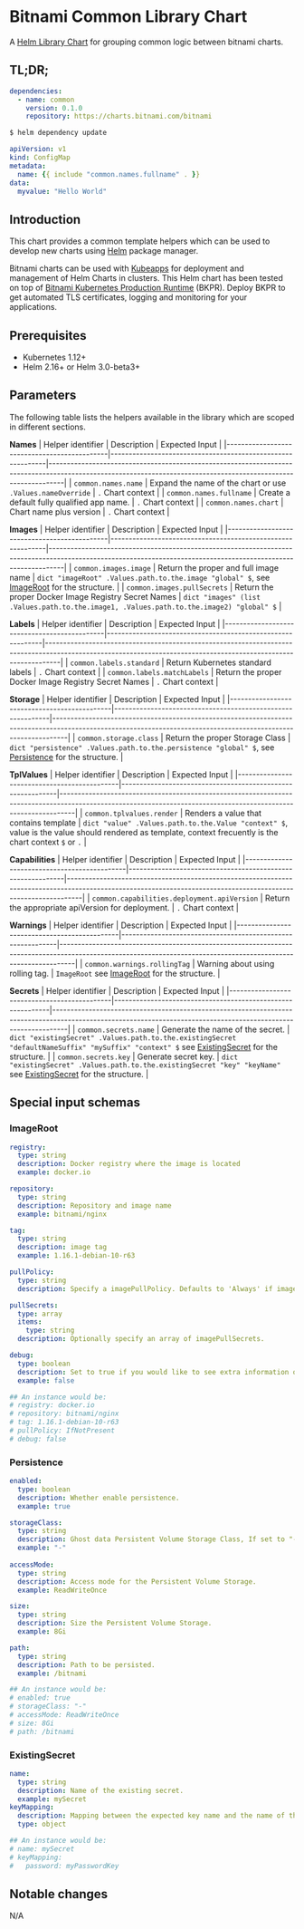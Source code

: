 # Bitnami Common Library Chart

A [Helm Library Chart](https://helm.sh/docs/topics/library_charts/#helm) for grouping common logic between bitnami charts.

## TL;DR;

```yaml
dependencies:
  - name: common
    version: 0.1.0
    repository: https://charts.bitnami.com/bitnami
```

```bash
$ helm dependency update
```

```yaml
apiVersion: v1
kind: ConfigMap
metadata:
  name: {{ include "common.names.fullname" . }}
data:
  myvalue: "Hello World"
```

## Introduction

This chart provides a common template helpers which can be used to develop new charts using [Helm](https://helm.sh) package manager.

Bitnami charts can be used with [Kubeapps](https://kubeapps.com/) for deployment and management of Helm Charts in clusters. This Helm chart has been tested on top of [Bitnami Kubernetes Production Runtime](https://kubeprod.io/) (BKPR). Deploy BKPR to get automated TLS certificates, logging and monitoring for your applications.

## Prerequisites

- Kubernetes 1.12+
- Helm 2.16+ or Helm 3.0-beta3+

## Parameters

The following table lists the helpers available in the library which are scoped in different sections.

**Names**
| Helper identifier                           | Description                                                | Expected Input                                                                                                                                                 |
|---------------------------------------------|------------------------------------------------------------|----------------------------------------------------------------------------------------------------------------------------------------------------------------|
| `common.names.name`                         | Expand the name of the chart or use `.Values.nameOverride` | `.` Chart context                                                                                                                                              |
| `common.names.fullname`                     | Create a default fully qualified app name.                 | `.` Chart context                                                                                                                                              |
| `common.names.chart`                        | Chart name plus version                                    | `.` Chart context                                                                                                                                              |

**Images**
| Helper identifier                           | Description                                                | Expected Input                                                                                                                                                 |
|---------------------------------------------|------------------------------------------------------------|----------------------------------------------------------------------------------------------------------------------------------------------------------------|
| `common.images.image`                       | Return the proper and full image name                      | `dict "imageRoot" .Values.path.to.the.image "global" $`, see [ImageRoot](#imageroot) for the structure.                                                        |
| `common.images.pullSecrets`                 | Return the proper Docker Image Registry Secret Names       | `dict "images" (list .Values.path.to.the.image1, .Values.path.to.the.image2) "global" $`                                                                       |

**Labels**
| Helper identifier                           | Description                                                | Expected Input                                                                                                                                                 |
|---------------------------------------------|------------------------------------------------------------|----------------------------------------------------------------------------------------------------------------------------------------------------------------|
| `common.labels.standard`                    | Return Kubernetes standard labels                          | `.` Chart context                                                                                                                                              |
| `common.labels.matchLabels`                 | Return the proper Docker Image Registry Secret Names       | `.` Chart context                                                                                                                                              |

**Storage**
| Helper identifier                           | Description                                                | Expected Input                                                                                                                                                 |
|---------------------------------------------|------------------------------------------------------------|----------------------------------------------------------------------------------------------------------------------------------------------------------------|
| `common.storage.class`                      | Return the proper Storage Class                            | `dict "persistence" .Values.path.to.the.persistence "global" $`, see [Persistence](#persistence) for the structure.                                            |

**TplValues**
| Helper identifier                           | Description                                                | Expected Input                                                                                                                                                 |
|---------------------------------------------|------------------------------------------------------------|----------------------------------------------------------------------------------------------------------------------------------------------------------------|
| `common.tplvalues.render`                   | Renders a value that contains template                     | `dict "value" .Values.path.to.the.Value "context" $`, value is the value should rendered as template, context frecuently is the chart context `$` or `.`       |

**Capabilities**
| Helper identifier                           | Description                                                | Expected Input                                                                                                                                                 |
|---------------------------------------------|------------------------------------------------------------|----------------------------------------------------------------------------------------------------------------------------------------------------------------|
| `common.capabilities.deployment.apiVersion` | Return the appropriate apiVersion for deployment.          | `.` Chart context                                                                                                                                              |

**Warnings**
| Helper identifier                           | Description                                                | Expected Input                                                                                                                                                 |
|---------------------------------------------|------------------------------------------------------------|----------------------------------------------------------------------------------------------------------------------------------------------------------------|
| `common.warnings.rollingTag`                | Warning about using rolling tag.                           | `ImageRoot` see [ImageRoot](#imageroot) for the structure.                                                                                                     |

**Secrets**
| Helper identifier                           | Description                                                | Expected Input                                                                                                                                                 |
|---------------------------------------------|------------------------------------------------------------|----------------------------------------------------------------------------------------------------------------------------------------------------------------|
| `common.secrets.name`                       | Generate the name of the secret.                           | `dict "existingSecret" .Values.path.to.the.existingSecret "defaultNameSuffix" "mySuffix" "context" $` see [ExistingSecret](#existingsecret) for the structure. |
| `common.secrets.key`                        | Generate secret key.                                       | `dict "existingSecret" .Values.path.to.the.existingSecret "key" "keyName"` see [ExistingSecret](#existingsecret) for the structure.                            |

## Special input schemas

### ImageRoot

```yaml
registry: 
  type: string
  description: Docker registry where the image is located
  example: docker.io

repository:
  type: string
  description: Repository and image name
  example: bitnami/nginx

tag:
  type: string
  description: image tag
  example: 1.16.1-debian-10-r63

pullPolicy:
  type: string
  description: Specify a imagePullPolicy. Defaults to 'Always' if image tag is 'latest', else set to 'IfNotPresent'

pullSecrets:
  type: array
  items:
    type: string
  description: Optionally specify an array of imagePullSecrets.

debug:
  type: boolean
  description: Set to true if you would like to see extra information on logs
  example: false

## An instance would be:
# registry: docker.io
# repository: bitnami/nginx
# tag: 1.16.1-debian-10-r63
# pullPolicy: IfNotPresent
# debug: false
```

### Persistence

```yaml
enabled:
  type: boolean
  description: Whether enable persistence.
  example: true

storageClass:
  type: string
  description: Ghost data Persistent Volume Storage Class, If set to "-", storageClassName: "" which disables dynamic provisioning.
  example: "-"
 
accessMode:
  type: string
  description: Access mode for the Persistent Volume Storage.
  example: ReadWriteOnce

size:
  type: string
  description: Size the Persistent Volume Storage.
  example: 8Gi

path:
  type: string
  description: Path to be persisted.
  example: /bitnami

## An instance would be:
# enabled: true
# storageClass: "-"
# accessMode: ReadWriteOnce
# size: 8Gi
# path: /bitnami
```

### ExistingSecret
```yaml
name:
  type: string
  description: Name of the existing secret.
  example: mySecret
keyMapping:
  description: Mapping between the expected key name and the name of the key in the existing secret.
  type: object

## An instance would be:
# name: mySecret
# keyMapping:
#   password: myPasswordKey
```

## Notable changes

N/A
